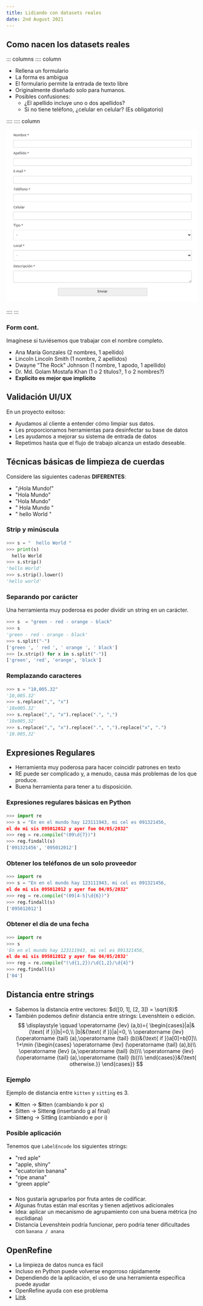 ```yaml
---
title: Lidiando con datasets reales 
date: 2nd August 2021
---
```


## Como nacen los datasets reales 

::: columns
:::: column
* Rellena un formulario
* La forma es ambigua
* El formulario permite la entrada de texto libre
* Originalmente diseñado solo para humanos.
* Posibles confusiones:
    * ¿El apellido incluye uno o dos apellidos?
    * Si no tiene teléfono, ¿celular en celular? (Es obligatorio)

::::
:::: column

![](img/devoto_form.png)

::::
:::

### Form cont.

Imagínese si tuviésemos que trabajar con el nombre completo.

* Ana María Gonzales (2 nombres, 1 apellido)
* Lincoln Lincoln Smith (1 nombre, 2 apellidos)
* Dwayne "The Rock" Johnson (1 nombre, 1 apodo, 1 apellido)
* Dr. Md. Golam Mostafa Khan (1 o 2 títulos?, 1 o 2 nombres?)
* **Explicito es mejor que implícito**

## Validación UI/UX
En un proyecto exitoso:

* Ayudamos al cliente a entender cómo limpiar sus datos.
* Les proporcionamos herramientas para desinfectar su base de datos
* Les ayudamos a mejorar su sistema de entrada de datos
* Repetimos hasta que el flujo de trabajo alcanza un estado deseable.

## Técnicas básicas de limpieza de cuerdas

Considere las siguientes cadenas **DIFERENTES**:

* "¡Hola Mundo!"
* "Hola Mundo"
* "Hola Mundo"
* "  Hola Mundo "
* "  hello World "

### Strip y minúscula 

```python
>>> s = "  hello World "
>>> print(s)
  hello World
>>> s.strip()
'hello World'
>>> s.strip().lower()
'hello world'
```

### Separando por carácter

Una herramienta muy poderosa es poder dividir un string en un carácter.

```python
>>> s  = "green - red - orange - black"
>>> s
'green - red - orange - black'
>>> s.split("-")
['green ', ' red ', ' orange ', ' black']
>>> [x.strip() for x in s.split("-")]
['green', 'red', 'orange', 'black']
```

### Remplazando caracteres 

```python
>>> s = "10,005.32"
'10,005.32'
>>> s.replace(",", "x")
'10x005.32'
>>> s.replace(",", "x").replace(".", ",")
'10x005,32'
>>> s.replace(",", "x").replace(".", ",").replace("x", ".")
'10.005,32'
```

## Expresiones Regulares 

* Herramienta muy poderosa para hacer coincidir patrones en texto
* RE puede ser complicado y, a menudo, causa más problemas de los que produce.
* Buena herramienta para tener a tu disposición.


### Expresiones regulares básicas en Python 

```python
>>> import re
>>> s = "En en el mundo hay 123111943, mi cel es 091321456,
el de mi sis 095012012 y ayer fue 04/05/2032"
>>> reg = re.compile("(09\d{7})")
>>> reg.findall(s)
['091321456', '095012012']
```

### Obtener los teléfonos de un solo proveedor 

```python
>>> import re
>>> s = "En en el mundo hay 123111943, mi cel es 091321456, 
el de mi sis 095012012 y ayer fue 04/05/2032"
>>> reg = re.compile("(09[4-5]\d{6})")
>>> reg.findall(s)
['095012012']
```

### Obtener el día de una fecha 

```python
>>> import re
>>> s
'En en el mundo hay 123111943, mi cel es 091321456,
el de mi sis 095012012 y ayer fue 04/05/2032'
>>> reg = re.compile("(\d{1,2})/\d{1,2}/\d{4}")
>>> reg.findall(s)
['04']
```

## Distancia entre strings 

* Sabemos la distancia entre vectores: $d([0, 1], [2, 3]) = \sqrt{8}$
* También podemos definir distancia entre strings: Levenshtein o edición.
$$
\displaystyle \qquad \operatorname {lev} (a,b)={
\begin{cases}|a|&{\text{ if }}|b|=0,\\
|b|&{\text{ if }}|a|=0, \\
\operatorname {lev} (\operatorname {tail} (a),\operatorname {tail} (b))&{\text{ if }}a[0]=b[0]\\
1+\min {\begin{cases}
    \operatorname {lev} (\operatorname {tail} (a),b)\\
    \operatorname {lev} (a,\operatorname {tail} (b))\\
    \operatorname {lev} (\operatorname {tail} (a),\operatorname {tail} (b))\\
    \end{cases}}&{\text{ otherwise.}}
\end{cases}}
$$


### Ejemplo

Ejemplo de distancia entre `kitten` y `sitting` es 3.

* **K**itten -> **S**itten (cambiando k por s)
* Sitten -> Sitten**g** (insertando g al final)
* Sitt**e**ng -> Sitt**i**ng (cambiando e por i)

### Posible aplicación

Tenemos que `LabelEncode` los siguientes strings:

* "red aple"
* "apple, shiny"
* "ecuatorian banana"
* "ripe anana"
* "green apple"

### 

* Nos gustaría agruparlos por fruta antes de codificar.
* Algunas frutas están mal escritas y tienen adjetivos adicionales
* Idea: aplicar un mecanismo de agrupamiento con una buena métrica (no euclidiana)
* Distancia Levenshtein podría funcionar, pero podría tener dificultades con `banana / anana`


## OpenRefine

* La limpieza de datos nunca es fácil
* Incluso en Python puede volverse engorroso rápidamente
* Dependiendo de la aplicación, el uso de una herramienta específica puede ayudar
* OpenRefine ayuda con ese problema
* [Link](https://openrefine.org)
